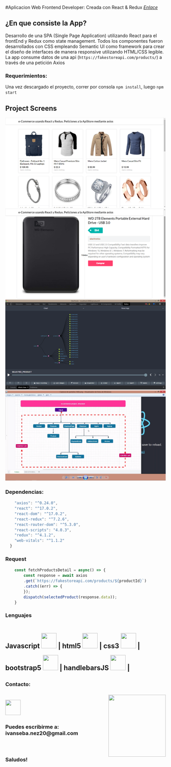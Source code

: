 #Aplicacion Web Frontend Developer: Creada con React & Redux
[_Enlace_](https://www.linkedin.com/feed/update/urn:li:activity:6861753312023248896/)
## ¿En que consiste la App?  
Desarrollo de una SPA (Single Page Application) utilizando React para el frontEnd y Redux como state management. Todos los componentes fueron desarrollados con CSS empleando Semantic UI como framework para crear el 
diseño de interfaces de manera responsive utilizando HTML/CSS legible. La app consume datos de una api (`https://fakestoreapi.com/products/`) a través de una petición Axios

### Requerimientos: 
Una vez descargado el proyecto, correr por consola `npm install`, luego `npm start`  


## Project Screens
![Home](https://github.com/IvanSebastian21/E-Commerce-ReactAndRedux/blob/main/mi-primer-eCommerce/imgPublic/Captura%20de%20pantalla%20(206).png)
![Home](https://github.com/IvanSebastian21/E-Commerce-ReactAndRedux/blob/main/mi-primer-eCommerce/imgPublic/Captura%20de%20pantalla%20(207).png)
![Home](https://github.com/IvanSebastian21/E-Commerce-ReactAndRedux/blob/main/mi-primer-eCommerce/imgPublic/Captura%20de%20pantalla%20(208).png)
![Home](https://github.com/IvanSebastian21/E-Commerce-ReactAndRedux/blob/main/mi-primer-eCommerce/imgPublic/Captura%20de%20pantalla%20(161).png)   


### Dependencias:
```JavaScript
    "axios": "^0.24.0",
    "react": "^17.0.2",
    "react-dom": "^17.0.2",
    "react-redux": "^7.2.6",
    "react-router-dom": "^5.3.0",
    "react-scripts": "4.0.3",
    "redux": "^4.1.2",
    "web-vitals": "^1.1.2"
  }
```
### Request
```JavaScript
    const fetchProductsDetail = async() => {
        const response = await axios
        .get(`https://fakestoreapi.com/products/${productId}`)
        .catch((err) => {
        });
        dispatch(selectedProduct(response.data));
    }
```  

<h3><strong> Lenguajes </h3>
    <h2>
    Javascript <img style='width: 3rem; height: 3rem; margin-top: 1rem' src="https://cdn.pixabay.com/photo/2015/04/23/17/41/javascript-736400_960_720.png"/>  |
    html5 <img style='width: 3rem; height: 3rem; margin-top: 1rem' src="https://upload.wikimedia.org/wikipedia/commons/thumb/3/38/HTML5_Badge.svg/600px-HTML5_Badge.svg.png"/> |
    css3 <img <img style='width: 3rem; height: 3rem; margin-top: 1rem' src="https://cdn4.iconfinder.com/data/icons/social-media-logos-6/512/121-css3-512.png"/> |
    bootstrap5 <img <img style='width: 3rem; height: 3rem; margin-top: 1rem' src="https://upload.wikimedia.org/wikipedia/commons/thumb/b/b2/Bootstrap_logo.svg/1024px-Bootstrap_logo.svg.png"/> |
    handlebarsJS <img <img style='width: 3rem; height: 3rem; margin-top: 1rem' src="https://i.morioh.com/0026584323.png"/> | 
    <h2>
         
  
<h3> Contacto: <h3> <img align='right' src="https://user-images.githubusercontent.com/85074756/140621760-a092acaa-bb99-41b2-bc4f-b2d30283fbf2.jpeg" width="180" height="195">
    <a href='https://www.linkedin.com/in/ivan-s-nu%C3%B1ez/' target= "_blank">
     <img style='width: 3rem; height: 3rem; margin-top: 1rem' src="https://res.cloudinary.com/druj3xeao/image/upload/v1635266956/readme/linkedin-logo-png-1825_cjdift.png">
    </a><br>
 <h3> Puedes escribirme a: ivanseba.nez20@gmail.com <h3>
 <br><br>
Saludos!
